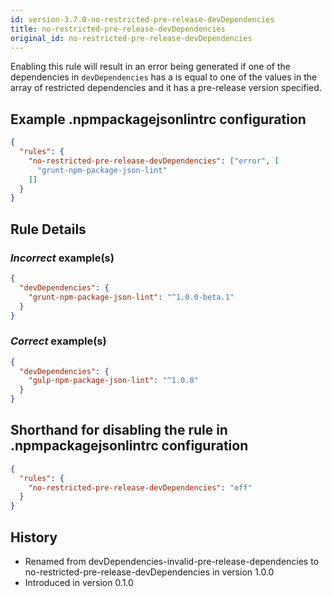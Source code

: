 ```yaml
---
id: version-3.7.0-no-restricted-pre-release-devDependencies
title: no-restricted-pre-release-devDependencies
original_id: no-restricted-pre-release-devDependencies
---
```


Enabling this rule will result in an error being generated if one of the dependencies in `devDependencies` has a is equal to one of the values in the array of restricted dependencies and it has a pre-release version specified.

## Example .npmpackagejsonlintrc configuration

```json
{
  "rules": {
    "no-restricted-pre-release-devDependencies": ["error", [
      "grunt-npm-package-json-lint"
    ]]
  }
}
```

## Rule Details

### *Incorrect* example(s)

```json
{
  "devDependencies": {
    "grunt-npm-package-json-lint": "^1.0.0-beta.1"
  }
}
```

### *Correct* example(s)

```json
{
  "devDependencies": {
    "gulp-npm-package-json-lint": "^1.0.0"
  }
}
```

## Shorthand for disabling the rule in .npmpackagejsonlintrc configuration

```json
{
  "rules": {
    "no-restricted-pre-release-devDependencies": "off"
  }
}
```

## History

* Renamed from devDependencies-invalid-pre-release-dependencies to no-restricted-pre-release-devDependencies in version 1.0.0
* Introduced in version 0.1.0
